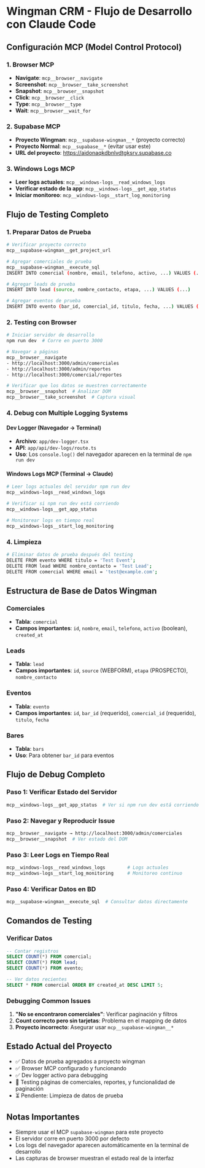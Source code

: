 # Wingman CRM - Flujo de Desarrollo con Claude Code

## Configuración MCP (Model Control Protocol)

### 1. Browser MCP
- **Navigate**: `mcp__browser__navigate`
- **Screenshot**: `mcp__browser__take_screenshot`  
- **Snapshot**: `mcp__browser__snapshot`
- **Click**: `mcp__browser__click`
- **Type**: `mcp__browser__type`
- **Wait**: `mcp__browser__wait_for`

### 2. Supabase MCP
- **Proyecto Wingman**: `mcp__supabase-wingman__*` (proyecto correcto)
- **Proyecto Normal**: `mcp__supabase__*` (evitar usar este)
- **URL del proyecto**: https://aidonaqkdbnlvdtgksrv.supabase.co

### 3. Windows Logs MCP
- **Leer logs actuales**: `mcp__windows-logs__read_windows_logs`
- **Verificar estado de la app**: `mcp__windows-logs__get_app_status`
- **Iniciar monitoreo**: `mcp__windows-logs__start_log_monitoring`

## Flujo de Testing Completo

### 1. Preparar Datos de Prueba
```bash
# Verificar proyecto correcto
mcp__supabase-wingman__get_project_url

# Agregar comerciales de prueba
mcp__supabase-wingman__execute_sql
INSERT INTO comercial (nombre, email, telefono, activo, ...) VALUES (...)

# Agregar leads de prueba  
INSERT INTO lead (source, nombre_contacto, etapa, ...) VALUES (...)

# Agregar eventos de prueba
INSERT INTO evento (bar_id, comercial_id, titulo, fecha, ...) VALUES (...)
```

### 2. Testing con Browser
```bash
# Iniciar servidor de desarrollo
npm run dev  # Corre en puerto 3000

# Navegar a páginas
mcp__browser__navigate
- http://localhost:3000/admin/comerciales
- http://localhost:3000/admin/reportes  
- http://localhost:3000/comercial/reportes

# Verificar que los datos se muestren correctamente
mcp__browser__snapshot  # Analizar DOM
mcp__browser__take_screenshot  # Captura visual
```

### 4. Debug con Multiple Logging Systems

#### Dev Logger (Navegador → Terminal)
- **Archivo**: `app/dev-logger.tsx`
- **API**: `app/api/dev-logs/route.ts`
- **Uso**: Los `console.log()` del navegador aparecen en la terminal de `npm run dev`

#### Windows Logs MCP (Terminal → Claude)
```bash
# Leer logs actuales del servidor npm run dev
mcp__windows-logs__read_windows_logs

# Verificar si npm run dev está corriendo
mcp__windows-logs__get_app_status

# Monitorear logs en tiempo real
mcp__windows-logs__start_log_monitoring
```

### 4. Limpieza
```bash
# Eliminar datos de prueba después del testing
DELETE FROM evento WHERE titulo = 'Test Event';
DELETE FROM lead WHERE nombre_contacto = 'Test Lead';  
DELETE FROM comercial WHERE email = 'test@example.com';
```

## Estructura de Base de Datos Wingman

### Comerciales
- **Tabla**: `comercial`
- **Campos importantes**: `id`, `nombre`, `email`, `telefono`, `activo` (boolean), `created_at`

### Leads  
- **Tabla**: `lead`
- **Campos importantes**: `id`, `source` (WEBFORM), `etapa` (PROSPECTO), `nombre_contacto`

### Eventos
- **Tabla**: `evento`  
- **Campos importantes**: `id`, `bar_id` (requerido), `comercial_id` (requerido), `titulo`, `fecha`

### Bares
- **Tabla**: `bars`
- **Uso**: Para obtener `bar_id` para eventos

## Flujo de Debug Completo

### Paso 1: Verificar Estado del Servidor
```bash
mcp__windows-logs__get_app_status  # Ver si npm run dev está corriendo
```

### Paso 2: Navegar y Reproducir Issue  
```bash
mcp__browser__navigate → http://localhost:3000/admin/comerciales
mcp__browser__snapshot  # Ver estado del DOM
```

### Paso 3: Leer Logs en Tiempo Real
```bash
mcp__windows-logs__read_windows_logs        # Logs actuales
mcp__windows-logs__start_log_monitoring     # Monitoreo continuo
```

### Paso 4: Verificar Datos en BD
```bash
mcp__supabase-wingman__execute_sql  # Consultar datos directamente
```

## Comandos de Testing

### Verificar Datos
```sql
-- Contar registros
SELECT COUNT(*) FROM comercial;
SELECT COUNT(*) FROM lead;
SELECT COUNT(*) FROM evento;

-- Ver datos recientes
SELECT * FROM comercial ORDER BY created_at DESC LIMIT 5;
```

### Debugging Common Issues
1. **"No se encontraron comerciales"**: Verificar paginación y filtros
2. **Count correcto pero sin tarjetas**: Problema en el mapping de datos
3. **Proyecto incorrecto**: Asegurar usar `mcp__supabase-wingman__*`

## Estado Actual del Proyecto

- ✅ Datos de prueba agregados a proyecto wingman
- ✅ Browser MCP configurado y funcionando
- ✅ Dev logger activo para debugging
- 🔄 Testing páginas de comerciales, reportes, y funcionalidad de paginación
- ⏳ Pendiente: Limpieza de datos de prueba

## Notas Importantes

- Siempre usar el MCP `supabase-wingman` para este proyecto
- El servidor corre en puerto 3000 por defecto
- Los logs del navegador aparecen automáticamente en la terminal de desarrollo
- Las capturas de browser muestran el estado real de la interfaz